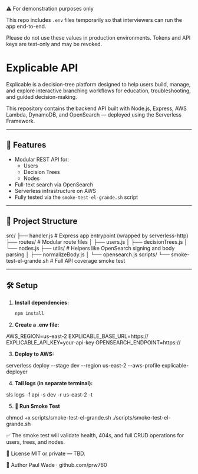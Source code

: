 ⚠️ For demonstration purposes only

This repo includes `.env` files temporarily so that interviewers can run the app end-to-end.

Please do not use these values in production environments. Tokens and API keys are test-only and may be revoked.


# Explicable API

Explicable is a decision-tree platform designed to help users build, manage, and explore interactive branching workflows for education, troubleshooting, and guided decision-making.

This repository contains the backend API built with Node.js, Express, AWS Lambda, DynamoDB, and OpenSearch — deployed using the Serverless Framework.

---

## 🚀 Features

- Modular REST API for:
  - Users
  - Decision Trees
  - Nodes
- Full-text search via OpenSearch
- Serverless infrastructure on AWS
- Fully tested via the `smoke-test-el-grande.sh` script

---

## 📁 Project Structure

src/ 
├── handler.js # Express app entrypoint (wrapped by serverless-http) 
├── routes/ # Modular route files 
│ ├── users.js 
│ ├── decisionTrees.js 
│ └── nodes.js 
├── utils/ # Helpers like OpenSearch signing and body parsing 
│ ├── normalizeBody.js 
│ └── opensearch.js scripts/ 
└── smoke-test-el-grande.sh # Full API coverage smoke test

---

## 🛠 Setup

1. **Install dependencies:**

   ```bash
   npm install

2. **Create a .env file:**

AWS_REGION=us-east-2
EXPLICABLE_BASE_URL=https://<your-api-gateway-url>
EXPLICABLE_API_KEY=your-api-key
OPENSEARCH_ENDPOINT=https://<your-opensearch-endpoint>

3. **Deploy to AWS:**

serverless deploy --stage dev --region us-east-2 --aws-profile explicable-deployer

4. **Tail logs (in separate terminal):**

sls logs -f api -s dev -r us-east-2 -t

5. **🧪 Run Smoke Test**

chmod +x scripts/smoke-test-el-grande.sh
./scripts/smoke-test-el-grande.sh

✅ The smoke test will validate health, 404s, and full CRUD operations for users, trees, and nodes.

📜 License
MIT or private — TBD.

🧠 Author
Paul Wade · github.com/prw760
